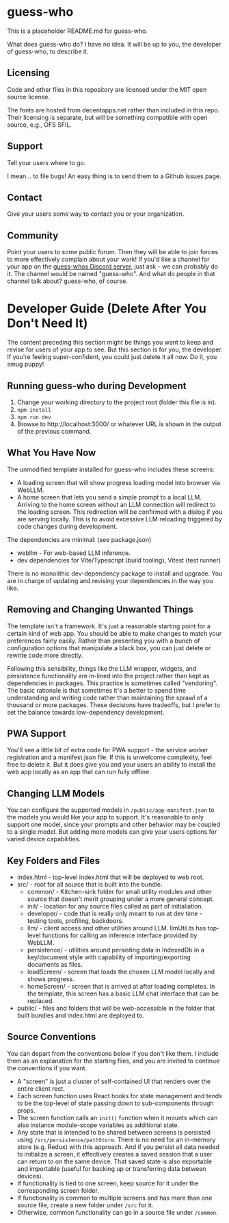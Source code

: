 # guess-who

This is a placeholder README.md for guess-who.

What does guess-who do? I have no idea. It will be up to you, the developer of guess-who, to describe it.

## Licensing

Code and other files in this repository are licensed under the MIT open source license.

The fonts are hosted from decentapps.net rather than included in this repo. Their licensing is separate, but will be something compatible with open source, e.g., OFS SFIL.

## Support

Tell your users where to go. 

I mean... to file bugs! An easy thing is to send them to a Github issues page.

## Contact

Give your users some way to contact you or your organization. 

## Community

Point your users to some public forum. Then they will be able to join forces to more effectively complain about your work! If you'd like a channel for your app on the [guess-whos Discord server](https://discord.gg/kkp3x4X2Vb), just ask - we can probably do it. The channel would be named "guess-who". And what do people in that channel talk about? guess-who, of course.







# Developer Guide (Delete After You Don't Need It)

The content preceding this section might be things you want to keep and revise for users of your app to see. But this section is for you, the developer. If you're feeling super-confident, you could just delete it all now. Do it, you smug puppy!

## Running guess-who during Development

1. Change your working directory to the project root (folder this file is in).
2. `npm install`
3. `npm run dev`
4. Browse to http://localhost:3000/ or whatever URL is shown in the output of the previous command.

## What You Have Now

The unmodified template installed for guess-who includes these screens:

* A loading screen that will show progress loading model into browser via WebLLM.
* A home screen that lets you send a simple prompt to a local LLM. Arriving to the home screen without an LLM connection will redirect to the loading screen. This redirection will be confirmed with a dialog if you are serving locally. This is to avoid excessive LLM reloading triggered by code changes during development.

The dependencies are minimal: (see package.json)

* webllm - For web-based LLM inference.
* dev dependencies for Vite/Typescript (build tooling), Vitest (test runner)

There is no monolithic dev-dependency package to install and upgrade. You are in charge of updating and revising your dependencies in the way you like.

## Removing and Changing Unwanted Things

The template isn't a framework. It's just a reasonable starting point for a certain kind of web app. You should be able to make changes to match your preferences fairly easily. Rather than presenting you with a bunch of configuration options that manipulate a black box, you can just delete or rewrite code more directly.

Following this sensibility, things like the LLM wrapper, widgets, and persistence functionality are in-lined into the project rather than kept as dependencies in packages. This practice is sometimes called "vendoring". The basic rationale is that sometimes it's a better to spend time understanding and writing code rather than maintaining the sprawl of a thousand or more packages. These decisions have tradeoffs, but I prefer to set the balance towards low-dependency development.

## PWA Support

You'll see a little bit of extra code for PWA support - the service worker registration and a manifest.json file. If this is unwelcome complexity, feel free to delete it. But it does give you and your users an ability to install the web app locally as an app that can run fully offline.

## Changing LLM Models

You can configure the supported models in `/public/app-manifest.json` to the models you would like your app to support. It's reasonable to only support one model, since your prompts and other behavior may be coupled to a single model. But adding more models can give your users options for varied device capabilities.

## Key Folders and Files

* index.html - top-level index.html that will be deployed to web root.
* src/ - root for all source that is built into the bundle.
  * common/ - Kitchen-sink folder for small utility modules and other source that doesn't merit grouping under a more general concept.
  * init/ - location for any source files called as part of initialiation.
  * developer/ - code that is really only meant to run at dev time - testing tools, profiling, backdoors.
  * llm/ - client access and other utilities around LLM. llmUtil.ts has top-level functions for calling an inference interface provided by WebLLM.
  * persistence/ - utilities around persisting data in IndexedDb in a key/document style with capability of importing/exporting documents as files.
  * loadScreen/ - screen that loads the chosen LLM model locally and shows progress.
  * homeScreen/ - screen that is arrived at after loading completes. In the template, this screen has a basic LLM chat interface that can be replaced.
* public/ - files and folders that will be web-accessible in the folder that built bundles and index.html are deployed to.

## Source Conventions

You can depart from the conventions below if you don't like them. I include them as an explanation for the starting files, and you are invited to continue the conventions if you want.

* A "screen" is just a cluster of self-contained UI that renders over the entire client rect.
* Each screen function uses React hooks for state management and tends to be the top-level of state passing down to sub-components through props.
* The screen function calls an `init()` function when it mounts which can also instance module-scope variables as additional state.
* Any state that is intended to be shared between screens is persisted using `/src/persistence/pathStore`. There is no need for an in-memory store (e.g. Redux) with this approach. And if you persist all data needed to initialize a screen, it effectively creates a saved session that a user can return to on the same device. That saved state is also exportable and importable (useful for backing up or transferring data between devices).
* If functionality is tied to one screen, keep source for it under the corresponding screen folder.
* If functionality is common to multiple screens and has more than one source file, create a new folder under `/src` for it.
* Otherwise, common functionality can go in a source file under `/common`.
